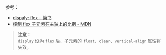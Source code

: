 参考：  
- [dispaly: flex - 简书](https://www.jianshu.com/p/d9373a86b748)  
- [控制 flex 子元素在主轴上的比例 - MDN](https://developer.mozilla.org/zh-CN/docs/Web/CSS/CSS_Flexible_Box_Layout/Controlling_Ratios_of_Flex_Items_Along_the_Main_Ax)  


>**注意：**  
>`display` 设为 `flex` 后，子元素的 `float`、`clear`、`vertical-align` 属性将失效。  

